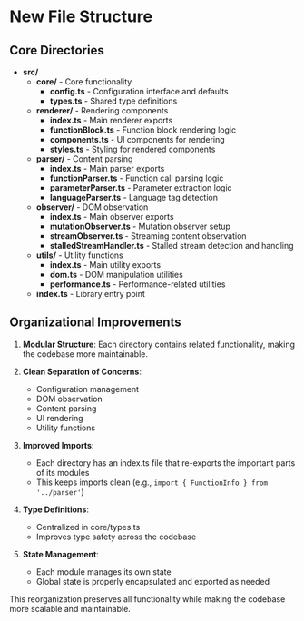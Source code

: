 # New File Structure

## Core Directories

- **src/**
  - **core/** - Core functionality
    - **config.ts** - Configuration interface and defaults
    - **types.ts** - Shared type definitions
  - **renderer/** - Rendering components
    - **index.ts** - Main renderer exports
    - **functionBlock.ts** - Function block rendering logic
    - **components.ts** - UI components for rendering
    - **styles.ts** - Styling for rendered components
  - **parser/** - Content parsing
    - **index.ts** - Main parser exports
    - **functionParser.ts** - Function call parsing logic
    - **parameterParser.ts** - Parameter extraction logic
    - **languageParser.ts** - Language tag detection
  - **observer/** - DOM observation
    - **index.ts** - Main observer exports
    - **mutationObserver.ts** - Mutation observer setup
    - **streamObserver.ts** - Streaming content observation
    - **stalledStreamHandler.ts** - Stalled stream detection and handling
  - **utils/** - Utility functions
    - **index.ts** - Main utility exports
    - **dom.ts** - DOM manipulation utilities
    - **performance.ts** - Performance-related utilities
  - **index.ts** - Library entry point

## Organizational Improvements

1. **Modular Structure**: Each directory contains related functionality, making the codebase more maintainable.

2. **Clean Separation of Concerns**:
   - Configuration management
   - DOM observation
   - Content parsing
   - UI rendering
   - Utility functions

3. **Improved Imports**:
   - Each directory has an index.ts file that re-exports the important parts of its modules
   - This keeps imports clean (e.g., `import { FunctionInfo } from '../parser'`)

4. **Type Definitions**:
   - Centralized in core/types.ts
   - Improves type safety across the codebase

5. **State Management**:
   - Each module manages its own state
   - Global state is properly encapsulated and exported as needed

This reorganization preserves all functionality while making the codebase more scalable and maintainable. 